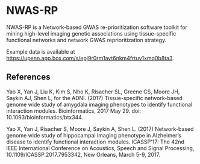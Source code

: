 # NWAS-RP

NWAS-RP is a Network-based GWAS re-prioritization software toolkit for mining high-level imaging genetic associations using tissue-specific functional networks and network GWAS reprioritization strategy.

Example data is available at https://upenn.app.box.com/s/epj9r0rm1avt6nkm4frtuv1xmq0b8ta3.

## References
Yao X, Yan J, Liu K, Kim S, Nho K, Risacher SL, Greene CS, Moore JH, Saykin AJ, Shen L, for the ADNI. (2017) Tissue-specific network-based genome wide study of amygdala imaging phenotypes to identify functional interaction modules. Bioinformatics, 2017 May 29. doi: 10.1093/bioinformatics/btx344.

Yao X, Yan J, Risacher S, Moore J, Saykin A, Shen L. (2017) Network-based genome wide study of hippocampal imaging phenotype in Alzheimer’s disease to identify functional interaction modules. ICASSP'17: The 42nd IEEE International Conference on Acoustics, Speech and Signal Processing, 10.1109/ICASSP.2017.7953342, New Orleans, March 5-9, 2017.
